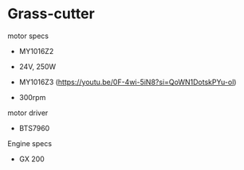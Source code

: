 # Grass-cutter

motor specs
- MY1016Z2
- 24V, 250W

- MY1016Z3 (https://youtu.be/0F-4wi-5iN8?si=QoWN1DotskPYu-ol)
- 300rpm

motor driver
- BTS7960

Engine specs
- GX 200



